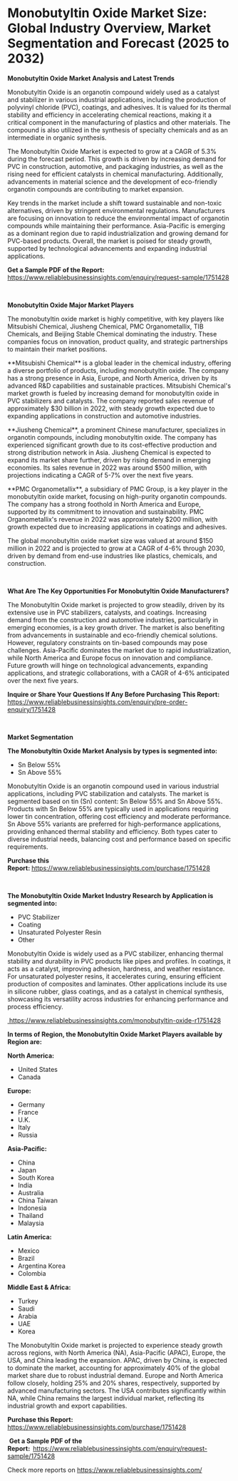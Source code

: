 <p><h1>Monobutyltin Oxide Market Size: Global Industry Overview, Market Segmentation and Forecast (2025 to 2032)</h1></p><p><strong>Monobutyltin Oxide Market Analysis and Latest Trends</strong></p>
<p><p>Monobutyltin Oxide is an organotin compound widely used as a catalyst and stabilizer in various industrial applications, including the production of polyvinyl chloride (PVC), coatings, and adhesives. It is valued for its thermal stability and efficiency in accelerating chemical reactions, making it a critical component in the manufacturing of plastics and other materials. The compound is also utilized in the synthesis of specialty chemicals and as an intermediate in organic synthesis.</p><p>The Monobutyltin Oxide Market is expected to grow at a CAGR of 5.3% during the forecast period. This growth is driven by increasing demand for PVC in construction, automotive, and packaging industries, as well as the rising need for efficient catalysts in chemical manufacturing. Additionally, advancements in material science and the development of eco-friendly organotin compounds are contributing to market expansion.</p><p>Key trends in the market include a shift toward sustainable and non-toxic alternatives, driven by stringent environmental regulations. Manufacturers are focusing on innovation to reduce the environmental impact of organotin compounds while maintaining their performance. Asia-Pacific is emerging as a dominant region due to rapid industrialization and growing demand for PVC-based products. Overall, the market is poised for steady growth, supported by technological advancements and expanding industrial applications.</p></p>
<p><strong>Get a Sample PDF of the Report:&nbsp;</strong> <a href="https://www.reliablebusinessinsights.com/enquiry/request-sample/1751428?utm_campaign=75&utm_medium=2&utm_source=Github&utm_content=ia&utm_term=26012025&utm_id=monobutyltin-oxide">https://www.reliablebusinessinsights.com/enquiry/request-sample/1751428</a></p>
<p>&nbsp;</p>
<p><strong>Monobutyltin Oxide Major Market Players</strong></p>
<p><p>The monobutyltin oxide market is highly competitive, with key players like Mitsubishi Chemical, Jiusheng Chemical, PMC Organometallix, TIB Chemicals, and Beijing Stable Chemical dominating the industry. These companies focus on innovation, product quality, and strategic partnerships to maintain their market positions.</p><p>**Mitsubishi Chemical** is a global leader in the chemical industry, offering a diverse portfolio of products, including monobutyltin oxide. The company has a strong presence in Asia, Europe, and North America, driven by its advanced R&D capabilities and sustainable practices. Mitsubishi Chemical's market growth is fueled by increasing demand for monobutyltin oxide in PVC stabilizers and catalysts. The company reported sales revenue of approximately $30 billion in 2022, with steady growth expected due to expanding applications in construction and automotive industries.</p><p>**Jiusheng Chemical**, a prominent Chinese manufacturer, specializes in organotin compounds, including monobutyltin oxide. The company has experienced significant growth due to its cost-effective production and strong distribution network in Asia. Jiusheng Chemical is expected to expand its market share further, driven by rising demand in emerging economies. Its sales revenue in 2022 was around $500 million, with projections indicating a CAGR of 5-7% over the next five years.</p><p>**PMC Organometallix**, a subsidiary of PMC Group, is a key player in the monobutyltin oxide market, focusing on high-purity organotin compounds. The company has a strong foothold in North America and Europe, supported by its commitment to innovation and sustainability. PMC Organometallix's revenue in 2022 was approximately $200 million, with growth expected due to increasing applications in coatings and adhesives.</p><p>The global monobutyltin oxide market size was valued at around $150 million in 2022 and is projected to grow at a CAGR of 4-6% through 2030, driven by demand from end-use industries like plastics, chemicals, and construction.</p></p>
<p>&nbsp;</p>
<p><strong>What Are The Key Opportunities For Monobutyltin Oxide Manufacturers?</strong></p>
<p><p>The Monobutyltin Oxide market is projected to grow steadily, driven by its extensive use in PVC stabilizers, catalysts, and coatings. Increasing demand from the construction and automotive industries, particularly in emerging economies, is a key growth driver. The market is also benefiting from advancements in sustainable and eco-friendly chemical solutions. However, regulatory constraints on tin-based compounds may pose challenges. Asia-Pacific dominates the market due to rapid industrialization, while North America and Europe focus on innovation and compliance. Future growth will hinge on technological advancements, expanding applications, and strategic collaborations, with a CAGR of 4-6% anticipated over the next five years.</p></p>
<p><strong>Inquire or Share Your Questions If Any Before Purchasing This Report:</strong> <a href="https://www.reliablebusinessinsights.com/enquiry/pre-order-enquiry/1751428?utm_campaign=75&utm_medium=2&utm_source=Github&utm_content=ia&utm_term=26012025&utm_id=monobutyltin-oxide">https://www.reliablebusinessinsights.com/enquiry/pre-order-enquiry/1751428</a></p>
<p>&nbsp;</p>
<p><strong>Market Segmentation</strong></p>
<p><strong>The Monobutyltin Oxide Market Analysis by types is segmented into:</strong></p>
<p><ul><li>Sn Below 55%</li><li>Sn Above 55%</li></ul></p>
<p><p>Monobutyltin Oxide is an organotin compound used in various industrial applications, including PVC stabilization and catalysts. The market is segmented based on tin (Sn) content: Sn Below 55% and Sn Above 55%. Products with Sn Below 55% are typically used in applications requiring lower tin concentration, offering cost efficiency and moderate performance. Sn Above 55% variants are preferred for high-performance applications, providing enhanced thermal stability and efficiency. Both types cater to diverse industrial needs, balancing cost and performance based on specific requirements.</p></p>
<p><strong>Purchase this Report:&nbsp;</strong><a href="https://www.reliablebusinessinsights.com/purchase/1751428?utm_campaign=75&utm_medium=2&utm_source=Github&utm_content=ia&utm_term=26012025&utm_id=monobutyltin-oxide">https://www.reliablebusinessinsights.com/purchase/1751428</a></p>
<p>&nbsp;</p>
<p><strong>The Monobutyltin Oxide Market Industry Research by Application is segmented into:</strong></p>
<p><ul><li>PVC Stabilizer</li><li>Coating</li><li>Unsaturated Polyester Resin</li><li>Other</li></ul></p>
<p><p>Monobutyltin Oxide is widely used as a PVC stabilizer, enhancing thermal stability and durability in PVC products like pipes and profiles. In coatings, it acts as a catalyst, improving adhesion, hardness, and weather resistance. For unsaturated polyester resins, it accelerates curing, ensuring efficient production of composites and laminates. Other applications include its use in silicone rubber, glass coatings, and as a catalyst in chemical synthesis, showcasing its versatility across industries for enhancing performance and process efficiency.</p></p>
<p><a href="https://www.reliablebusinessinsights.com/monobutyltin-oxide-r1751428?utm_campaign=75&utm_medium=2&utm_source=Github&utm_content=ia&utm_term=26012025&utm_id=monobutyltin-oxide">&nbsp;https://www.reliablebusinessinsights.com/monobutyltin-oxide-r1751428</a></p>
<p><strong>In terms of Region, the Monobutyltin Oxide Market Players available by Region are:</strong></p>
<p>
    <p> <strong> North America: </strong>
        <ul>
            <li>United States</li>
            <li>Canada</li>
        </ul>
        </p> 
    <p> <strong> Europe: </strong>
        <ul>
            <li>Germany</li>
            <li>France</li>
            <li>U.K.</li>
            <li>Italy</li>
            <li>Russia</li>
        </ul>
        </p> 
    <p> <strong> Asia-Pacific: </strong>
        <ul>
            <li>China</li>
            <li>Japan</li>
            <li>South Korea</li>
            <li>India</li>
            <li>Australia</li>
            <li>China Taiwan</li>
            <li>Indonesia</li>
            <li>Thailand</li>
            <li>Malaysia</li>
        </ul>
        </p> 
    <p> <strong> Latin America: </strong>
        <ul>
            <li>Mexico</li>
            <li>Brazil</li>
            <li>Argentina Korea</li>
            <li>Colombia</li>
        </ul>
        </p> 
    <p> <strong> Middle East & Africa: </strong>
        <ul>
            <li>Turkey</li>
            <li>Saudi</li>
            <li>Arabia</li>
            <li>UAE</li>
            <li>Korea</li>
        </ul>
    </p>
    </p>
<p><p>The Monobutyltin Oxide market is projected to experience steady growth across regions, with North America (NA), Asia-Pacific (APAC), Europe, the USA, and China leading the expansion. APAC, driven by China, is expected to dominate the market, accounting for approximately 40% of the global market share due to robust industrial demand. Europe and North America follow closely, holding 25% and 20% shares, respectively, supported by advanced manufacturing sectors. The USA contributes significantly within NA, while China remains the largest individual market, reflecting its industrial growth and export capabilities.</p></p>
<p><strong>Purchase this Report: </strong><a href="https://www.reliablebusinessinsights.com/purchase/1751428?utm_campaign=75&utm_medium=2&utm_source=Github&utm_content=ia&utm_term=26012025&utm_id=monobutyltin-oxide">https://www.reliablebusinessinsights.com/purchase/1751428</a></p>
<p>&nbsp;<strong>Get a Sample PDF of the Report:&nbsp;&nbsp;</strong><a href="https://www.reliablebusinessinsights.com/enquiry/request-sample/1751428?utm_campaign=75&utm_medium=2&utm_source=Github&utm_content=ia&utm_term=26012025&utm_id=monobutyltin-oxide">https://www.reliablebusinessinsights.com/enquiry/request-sample/1751428</a></p>
<p><strong></strong></p>
<p>Check more reports on <a href="https://www.reliablebusinessinsights.com/?utm_campaign=75&utm_medium=2&utm_source=Github&utm_content=ia&utm_term=26012025&utm_id=monobutyltin-oxide">https://www.reliablebusinessinsights.com/</a></p>